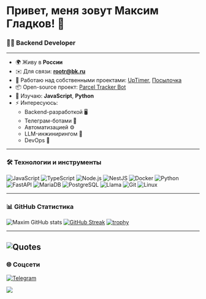 # Привет, меня зовут Максим Гладков! 👋  

### 👨‍💻 Backend Developer  

---

- 🌍 Живу в **России**  
- ✉️ Для связи: **[rootr@bk.ru](mailto:rootr@bk.ru)**  
- 🚀 Работаю над собственными проектами: [UpTimer](https://uptimer.online/), [Посылочка](https://t.me/trackitpackage_bot)
- 📦 Open-source проект: [Parcel Tracker Bot](https://github.com/TheStutzen/ParcelTracker)
- 🧠 Изучаю: **JavaScript**, **Python**  
- ⚡ Интересуюсь: 
    - Backend-разработкой 🖥️  
    - Телеграм-ботами 🤖  
    - Автоматизацией ⚙️  
    - LLM-инжинирингом 🧠  
    - DevOps 🚀  

---

### 🛠️ Технологии и инструменты
![JavaScript](https://img.shields.io/badge/-JavaScript-F7DF1E?logo=javascript&logoColor=black&style=for-the-badge)
![TypeScript](https://img.shields.io/badge/-TypeScript-3178C6?logo=typescript&logoColor=white&style=for-the-badge)
![Node.js](https://img.shields.io/badge/-Node.js-339933?logo=node.js&logoColor=white&style=for-the-badge)
![NestJS](https://img.shields.io/badge/-NestJS-E0234E?logo=nestjs&logoColor=white&style=for-the-badge)
![Docker](https://img.shields.io/badge/-Docker-2496ED?logo=docker&logoColor=white&style=for-the-badge)
![Python](https://img.shields.io/badge/-Python-3776AB?logo=python&logoColor=white&style=for-the-badge)
![FastAPI](https://img.shields.io/badge/-FastAPI-009688?logo=fastapi&logoColor=white&style=for-the-badge)
![MariaDB](https://img.shields.io/badge/-MariaDB-003545?logo=mariadb&logoColor=white&style=for-the-badge)
![PostgreSQL](https://img.shields.io/badge/-PostgreSQL-336791?logo=postgresql&logoColor=white&style=for-the-badge)
![Llama](https://img.shields.io/badge/-Llama-6C5DD3?logo=meta&logoColor=white&style=for-the-badge)
![Git](https://img.shields.io/badge/-Git-F05032?logo=git&logoColor=white&style=for-the-badge)
![Linux](https://img.shields.io/badge/-Linux-FCC624?logo=linux&logoColor=black&style=for-the-badge)

---

### 📊 GitHub Статистика
![Maxim GitHub stats](https://github-readme-stats.vercel.app/api?username=TheStutzen&show_icons=true&theme=radical)
[![GitHub Streak](https://github-readme-streak-stats.herokuapp.com/?user=TheStutzen&theme=dark)](https://git.io/streak-stats)
[![trophy](https://github-profile-trophy.vercel.app/?username=TheStutzen&theme=onedark)](https://github.com/ryo-ma/github-profile-trophy)

---
![Quotes](https://quotes-github-readme.vercel.app/api?type=horizontal&theme=dark)
---

### 🌐 Соцсети
[![Telegram](https://img.shields.io/badge/-Telegram-26A5E4?logo=telegram&logoColor=white&style=for-the-badge)](http://t.me/stutzen)

![](https://komarev.com/ghpvc/?username=TheStutzen&color=blue)
